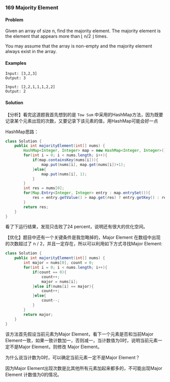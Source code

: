 ### 169 Majority Element


#### Problem
Given an array of size n, find the majority element. The majority element is the element that appears more than ⌊ n/2 ⌋ times.

You may assume that the array is non-empty and the majority element always exist in the array.

#### Examples
```
Input: [3,2,3]
Output: 3
```

```
Input: [2,2,1,1,1,2,2]
Output: 2
```

#### Solution
【分析】看完这道题我首先想到的是 `Tow Sum` 中采用的HashMap方法，因为既要记录某个元素出现的次数，又要记录下该元素的值，用HashMap可能会好一点

HashMap思路：
``` java
class Solution {
    public int majorityElement(int[] nums) {
        HashMap<Integer, Integer> map = new HashMap<Integer, Integer>();
        for(int i = 0; i < nums.length; i++){
            if(map.containsKey(nums[i])){
                map.put(nums[i], map.get(nums[i])+1);
            }else{
                map.put(nums[i], 1);
            }
        }
        int res = nums[0];
        for(Map.Entry<Integer, Integer> entry : map.entrySet()){
            res = entry.getValue() > map.get(res) ? entry.getKey() : res;
        }
        return res;
    }
}

```

看了下运行结果，发现只击败了24 percent，说明还有很大的优化空间。

【优化】题目中还有一个关键条件是我忽略掉的，Major Element 在数组中出现的次数超过了 n / 2，并且一定存在，所以可以利用如下方式寻找Major Element:

``` java
class Solution {
    public int majorityElement(int[] nums) {
        int major = nums[0], count = 0;
        for(int i = 0; i < nums.length; i++){
            if(count == 0){
                count++;
                major = nums[i];
            }else if(nums[i] == major){
                count++;
            }else{
                count--;
            }
        }
        return major;
    }
}

```
该方法首先假设当前元素为Major Element，看下一个元素是否和当前Major Element一致，如果一致计数加一，否则减一，当计数值为0时，说明当前元素一定不是Major Element，则修改 Major Element。

为什么说当计数为0时，可以确定当前元素一定不是Major Element？

因为Major Element出现次数是比其他所有元素加起来都多的，不可能出现Major Element 计数值为0的情况。